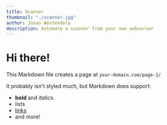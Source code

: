 ```yaml
---
title: Scanner
thumbnail: "./scanner.jpg"
author: Jonas Westendorp
description: Automate a scanner from your own webserver
---
```


# Hi there!

This Markdown file creates a page at `your-domain.com/page-1/`

It probably isn't styled much, but Markdown does support:

- **bold** and _italics._
- lists
- [links](https://astro.build)
- and more!
